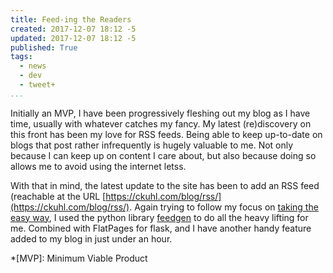 ```yaml
---
title: Feed-ing the Readers
created: 2017-12-07 18:12 -5
updated: 2017-12-07 18:12 -5
published: True
tags:
  - news
  - dev
  - tweet+
...
```


Initially an MVP, I have been progressively fleshing out my blog as I have
time, usually with whatever catches my fancy. My latest (re)discovery on this
front has been my love for RSS feeds. Being able to keep up-to-date on blogs
that post rather infrequently is hugely valuable to me. Not only because I can
keep up on content I care about, but also because doing so allows me to avoid
using the internet letss.

With that in mind, the latest update to the site has been to add an RSS feed
(reachable at the URL
[https://ckuhl.com/blog/rss/](https://ckuhl.com/blog/rss/). Again trying to
follow my focus on
[taking the easy way](/blog/the-easiest-route/),
I used the python library [feedgen](https://github.com/lkiesow/python-feedgen)
to do all the heavy lifting for me. Combined with FlatPages for flask, and I
have another handy feature added to my blog in just under an hour.


*[MVP]: Minimum Viable Product

